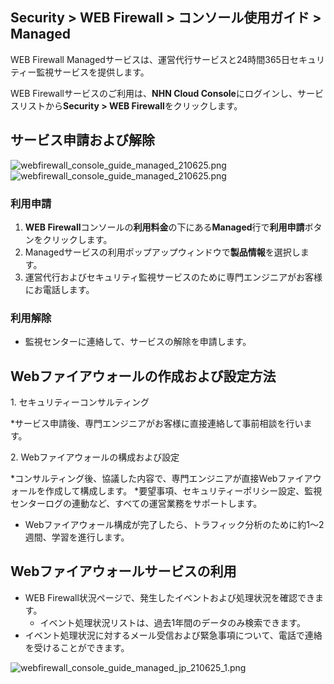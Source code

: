 ## Security > WEB Firewall > コンソール使用ガイド > Managed

WEB Firewall Managedサービスは、運営代行サービスと24時間365日セキュリティー監視サービスを提供します。

WEB Firewallサービスのご利用は、**NHN Cloud Console**にログインし、サービスリストから**Security > WEB Firewall**をクリックします。

## サービス申請および解除

![webfirewall_console_guide_managed_210625.png](https://static.toastoven.net/prod_web_firewall/webfirewall_console_guide_managed_1_230905.png)
![webfirewall_console_guide_managed_210625.png](https://static.toastoven.net/prod_web_firewall/webfirewall_console_guide_managed_2_230905.png)

### 利用申請

1. **WEB Firewall**コンソールの**利用料金**の下にある**Managed**行で**利用申請**ボタンをクリックします。
2. Managedサービスの利用ポップアップウィンドウで**製品情報**を選択します。
3. 運営代行およびセキュリティ監視サービスのために専門エンジニアがお客様にお電話します。

### 利用解除

- 監視センターに連絡して、サービスの解除を申請します。

## Webファイアウォールの作成および設定方法

1\. セキュリティーコンサルティング

*サービス申請後、専門エンジニアがお客様に直接連絡して事前相談を行います。

2\. Webファイアウォールの構成および設定

*コンサルティング後、協議した内容で、専門エンジニアが直接Webファイアウォールを作成して構成します。
*要望事項、セキュリティーポリシー設定、監視センターログの連動など、すべての運営業務をサポートします。
* Webファイアウォール構成が完了したら、トラフィック分析のために約1～2週間、学習を進行します。

## Webファイアウォールサービスの利用

* WEB Firewall状況ページで、発生したイベントおよび処理状況を確認できます。
  * イベント処理状況リストは、過去1年間のデータのみ検索できます。  
* イベント処理状況に対するメール受信および緊急事項について、電話で連絡を受けることができます。

![webfirewall_console_guide_managed_jp_210625_1.png](https://static.toastoven.net/prod_web_firewall/webfirewall_console_guide_managed_jp_220627_1.png)
